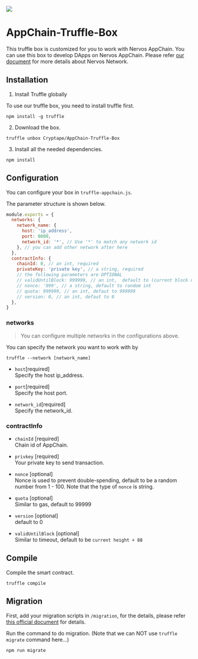 ![](https://img.shields.io/badge/made%20for-Nervos%20AppChain-blue.svg)

# AppChain-Truffle-Box

This truffle box is customized for you to work with Nervos AppChain. You can use this box to develop DApps on Nervos AppChain. 
Please refer [our document](https://docs.nervos.org/) for more details about Nervos Network.

## Installation

1. Install Truffle globally

To use our truffle box, you need to install truffle first.
```
npm install -g truffle
```

2. Download the box.

```
truffle unbox Cryptape/AppChain-Truffle-Box
```

3. Install all the needed dependencies. 

```
npm install
```

## Configuration

You can configure your box in `truffle-appchain.js`.

The parameter structure is shown below.

```js
module.exports = {
  networks: {
    network_name: {
      host: 'ip_address',
      port: 0000,
      network_id: '*', // Use '*' to match any network id
    }, // you can add other network after here
  },
  contractInfo: {
    chainId: 0, // an int, required
    privateKey: 'private key', // a string, required
    // the following parameters are OPTIONAL
    // validUntilBlock: 999999, // an int,  default to (current block number)+88
    // nonce: '999', // a string, default to random int
    // quota: 999999, // an int, defaut to 999999
    // version: 0, // an int, defaut to 0
  },
}
```

### networks

> You can configure multiple networks in the configurations above.

You can specify the network you want to work with by 
```
truffle --network [network_name]
```

* `host`[required]  
Specify the host ip_address.

* `port`[required]  
Specify the host port.

* `network_id`[required]  
Specify the network_id.

### contractInfo

* `chainId` [required]  
Chain id of AppChain.

* ``privkey`` [required]  
Your private key to send transaction.

* `nonce` [optional]  
Nonce is used to prevent double-spending, default to be a random number from 1 - 100.
Note that the type of `nonce` is string.

* `quota` [optional]  
Similar to gas, default to 99999

* `version` [optional]  
default to 0

* `validUntilBlock` [optional]  
Similar to timeout, default to be `current height + 88`

## Compile
Compile the smart contract.
```
truffle compile
```

## Migration

First, add your migration scripts in `/migration`, for the details, please refer [this official document](https://truffleframework.com/docs/truffle/getting-started/running-migrations#migration-files) for details.

Run the command to do migration. (Note that we can NOT use `truffle migrate` command here...)
```
npm run migrate
```
